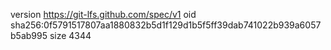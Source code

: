 version https://git-lfs.github.com/spec/v1
oid sha256:0f5791517807aa1880832b5d1f129d1b5f5ff39dab741022b939a6057b5ab995
size 4344
